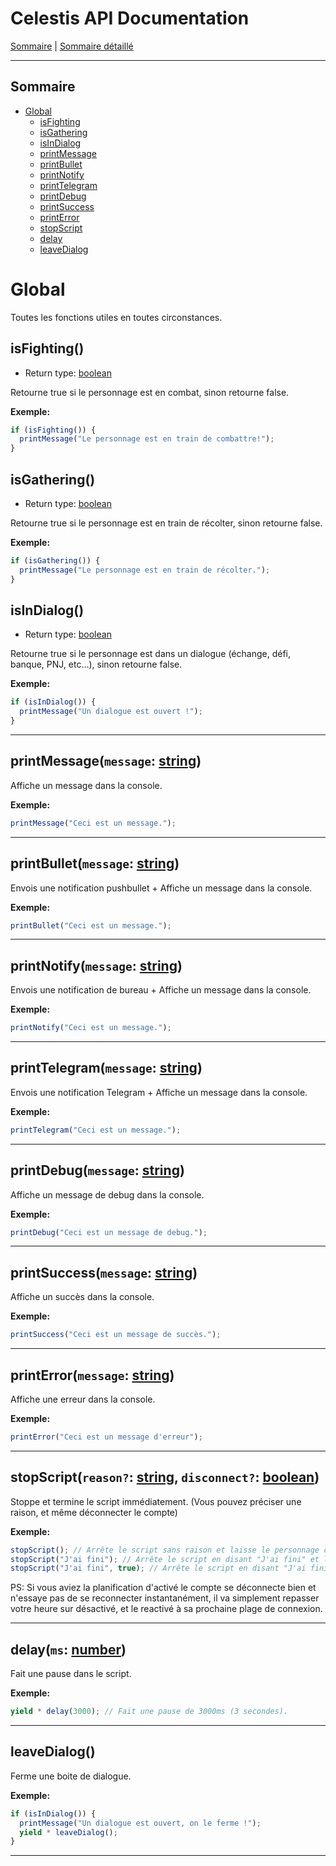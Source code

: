 # Celestis API Documentation

[Sommaire](README.md) | [Sommaire détaillé](singlepage.md)

<hr>

## Sommaire

- [Global](#global)
  - [isFighting](#isfighting)
  - [isGathering](#isgathering)
  - [isInDialog](#isindialog)
  - [printMessage](#printmessage)
  - [printBullet](#printbullet)
  - [printNotify](#printnotify)
  - [printTelegram](#printelegram)
  - [printDebug](#printdebug)
  - [printSuccess](#printsuccess)
  - [printError](#printerror)
  - [stopScript](#stopscript)
  - [delay](#delay)
  - [leaveDialog](#leavedialog)

# Global

Toutes les fonctions utiles en toutes circonstances.

## isFighting()

- Return type: <a href="https://developer.mozilla.org/fr-Fr/docs/Web/JavaScript/Data_structures#Boolean_type">boolean</a>

Retourne true si le personnage est en combat, sinon retourne false.

**Exemple:**

```js
if (isFighting()) {
  printMessage("Le personnage est en train de combattre!");
}
```

## isGathering()

- Return type: <a href="https://developer.mozilla.org/fr-Fr/docs/Web/JavaScript/Data_structures#Boolean_type">boolean</a>

Retourne true si le personnage est en train de récolter, sinon retourne false.

**Exemple:**

```js
if (isGathering()) {
  printMessage("Le personnage est en train de récolter.");
}
```

## isInDialog()

- Return type: <a href="https://developer.mozilla.org/fr-Fr/docs/Web/JavaScript/Data_structures#Boolean_type">boolean</a>

Retourne true si le personnage est dans un dialogue (échange, défi, banque, PNJ, etc…), sinon retourne false.

**Exemple:**

```js
if (isInDialog()) {
  printMessage("Un dialogue est ouvert !");
}
```

<hr>

<h2 id="printmessage">printMessage(<code>message</code>: <a href="https://developer.mozilla.org/fr-Fr/docs/Web/JavaScript/Data_structures#String_type">string</a>)</h2>

Affiche un message dans la console.

**Exemple:**

```js
printMessage("Ceci est un message.");
```

<hr>

<h2 id="printbullet">printBullet(<code>message</code>: <a href="https://developer.mozilla.org/fr-Fr/docs/Web/JavaScript/Data_structures#String_type">string</a>)</h2>

Envois une notification pushbullet + Affiche un message dans la console.

**Exemple:**

```js
printBullet("Ceci est un message.");
```

<hr>

<h2 id="printnotify">printNotify(<code>message</code>: <a href="https://developer.mozilla.org/fr-Fr/docs/Web/JavaScript/Data_structures#String_type">string</a>)</h2>

Envois une notification de bureau + Affiche un message dans la console.

**Exemple:**

```js
printNotify("Ceci est un message.");
```

<hr>

<h2 id="printtelegram">printTelegram(<code>message</code>: <a href="https://developer.mozilla.org/fr-Fr/docs/Web/JavaScript/Data_structures#String_type">string</a>)</h2>

Envois une notification Telegram + Affiche un message dans la console.

**Exemple:**

```js
printTelegram("Ceci est un message.");
```

<hr>

<h2 id="printdebug">printDebug(<code>message</code>: <a href="https://developer.mozilla.org/fr-Fr/docs/Web/JavaScript/Data_structures#String_type">string</a>)</h2>

Affiche un message de debug dans la console.

**Exemple:**

```js
printDebug("Ceci est un message de debug.");
```

<hr>

<h2 id="printsuccess">printSuccess(<code>message</code>: <a href="https://developer.mozilla.org/fr-Fr/docs/Web/JavaScript/Data_structures#String_type">string</a>)</h2>

Affiche un succès dans la console.

**Exemple:**

```js
printSuccess("Ceci est un message de succès.");
```

<hr>

<h2 id="printerror">printError(<code>message</code>: <a href="https://developer.mozilla.org/fr-Fr/docs/Web/JavaScript/Data_structures#String_type">string</a>)</h2>

Affiche une erreur dans la console.

**Exemple:**

```js
printError("Ceci est un message d'erreur");
```

<hr>

<h2 id="stopscript">stopScript(<code>reason?</code>: <a href="https://developer.mozilla.org/fr-Fr/docs/Web/JavaScript/Data_structures#String_type">string</a>, <code>disconnect?</code>: <a href="https://developer.mozilla.org/fr-Fr/docs/Web/JavaScript/Data_structures#Boolean_type">boolean</a>)</h2>

Stoppe et termine le script immédiatement. (Vous pouvez préciser une raison, et même déconnecter le compte)

**Exemple:**

```js
stopScript(); // Arrête le script sans raison et laisse le personnage connecté
stopScript("J'ai fini"); // Arrête le script en disant "J'ai fini" et laisse le personnage connecté
stopScript("J'ai fini", true); // Arrête le script en disant "J'ai fini" et déconnecte le personnage
```

PS: Si vous aviez la planification d'activé le compte se déconnecte bien et n'essaye pas de se reconnecter instantanément, il va simplement repasser votre heure sur désactivé, et le reactivé à sa prochaine plage de connexion.

<hr>

<h2 id="delay">delay(<code>ms</code>: <a href="https://developer.mozilla.org/fr-Fr/docs/Web/JavaScript/Data_structures#Number_type">number</a>)</h2>

Fait une pause dans le script.

**Exemple:**

```js
yield * delay(3000); // Fait une pause de 3000ms (3 secondes).
```

<hr>

## leaveDialog()

Ferme une boite de dialogue.

**Exemple:**

```js
if (isInDialog()) {
  printMessage("Un dialogue est ouvert, on le ferme !");
  yield * leaveDialog();
}
```

<hr>

